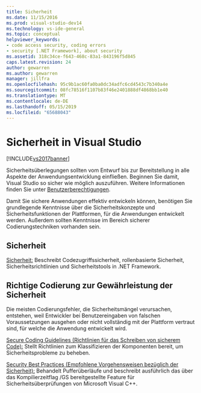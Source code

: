 ```yaml
---
title: Sicherheit
ms.date: 11/15/2016
ms.prod: visual-studio-dev14
ms.technology: vs-ide-general
ms.topic: conceptual
helpviewer_keywords:
- code access security, coding errors
- security [.NET Framework], about security
ms.assetid: 318c34ce-f643-468c-83a1-843196f5d845
caps.latest.revision: 24
author: gewarren
ms.author: gewarren
manager: jillfra
ms.openlocfilehash: 95c9b1ac60fa0ba0dc34adfc6cd4543c7b340a4e
ms.sourcegitcommit: 08fc78516f1107b83f46e2401888df4868bb1e40
ms.translationtype: MT
ms.contentlocale: de-DE
ms.lasthandoff: 05/15/2019
ms.locfileid: "65688043"
---
```

# <a name="security-in-visual-studio"></a>Sicherheit in Visual Studio
[!INCLUDE[vs2017banner](../includes/vs2017banner.md)]

Sicherheitsüberlegungen sollten vom Entwurf bis zur Bereitstellung in alle Aspekte der Anwendungsentwicklung einfließen. Beginnen Sie damit, Visual Studio so sicher wie möglich auszuführen. Weitere Informationen finden Sie unter [Benutzerberechtigungen](../ide/user-permissions-and-visual-studio.md).

 Damit Sie sichere Anwendungen effektiv entwickeln können, benötigen Sie grundlegende Kenntnisse über die Sicherheitskonzepte und Sicherheitsfunktionen der Plattformen, für die Anwendungen entwickelt werden. Außerdem sollten Kenntnisse im Bereich sicherer Codierungstechniken vorhanden sein.

## <a name="understanding-security"></a>Sicherheit
 [Sicherheit:](https://msdn.microsoft.com/library/9a9621d7-8883-4a4f-a874-65e8e09e20a6) Beschreibt Codezugriffssicherheit, rollenbasierte Sicherheit, Sicherheitsrichtlinien und Sicherheitstools in .NET Framework.

## <a name="coding-for-security"></a>Richtige Codierung zur Gewährleistung der Sicherheit
 Die meisten Codierungsfehler, die Sicherheitsmängel verursachen, entstehen, weil Entwickler bei Benutzereingaben von falschen Voraussetzungen ausgehen oder nicht vollständig mit der Plattform vertraut sind, für welche die Anwendung entwickelt wird.

 [Secure Coding Guidelines (Richtlinien für das Schreiben von sicherem Code):](https://msdn.microsoft.com/library/4f882d94-262b-4494-b0a6-ba9ba1f5f177) Stellt Richtlinien zum Klassifizieren der Komponenten bereit, um Sicherheitsprobleme zu beheben.

 [Security Best Practices (Empfohlene Vorgehensweisen bezüglich der Sicherheit):](https://msdn.microsoft.com/library/86acaccf-cdb4-4517-bd58-553618e3ec42) Behandelt Pufferüberläufe und beschreibt ausführlich das über das Kompilierzeitflag /GS bereitgestellte Feature für Sicherheitsüberprüfungen von Microsoft Visual C++.
